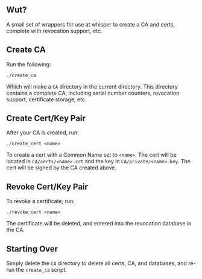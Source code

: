 ## Wut?
A small set of wrappers for use at whisper to create a CA and certs, complete with revocation support, etc.

## Create CA

Run the following:

```
./create_ca
```

Which will make a `CA` directory in the current directory. This directory contains a complete CA, including serial number counters, revocation support, certificate storage, etc.

## Create Cert/Key Pair

After your CA is created, run:

```
./create_cert <name>
```

To create a cert with a Common Name set to `<name>`. The cert will be located in `CA/certs/<name>.crt` and the key in `CA/private/<name>.key`. The cert will be signed by the CA created above.

## Revoke Cert/Key Pair

To revoke a certificate, run:

```
./revoke_cert <name>
```

The certificate will be deleted, and entered into the revocation database in the CA.

## Starting Over

Simply delete the `CA` directory to delete all certs, CA, and databases, and re-run the `create_ca` script.
